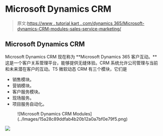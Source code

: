 # Microsoft Dynamics CRM

> 原文:[https://www . tutorial kart . com/dynamics 365/Microsoft-dynamics-CRM-modules-sales-service-marketing/](https://www.tutorialkart.com/dynamics365/microsoft-dynamics-crm-modules-sales-service-marketing/)

## Microsoft Dynamics CRM

Microsoft Dynamics CRM 现在称为 **Microsoft Dynamics 365 客户互动。**这是一个客户关系管理平台，能够提供无缝体验。CRM 系统允许公司管理与当前和未来潜在客户的互动。T5 微软动态 CRM 有三个模块，它们是

*   销售模块。
*   营销模块。
*   客户服务模块。
*   现场服务。
*   项目服务自动化。

<figure class="aligncenter">![Microsoft Dynamics CRM Modules](../Images/15a28c89ddfab4b20b12a0a7bf0e79f5.png)</figure>

[![](../Images/925da31b32d6bc3827932f6c8afb11bb.png)](https://www.tutorialkart.com/)